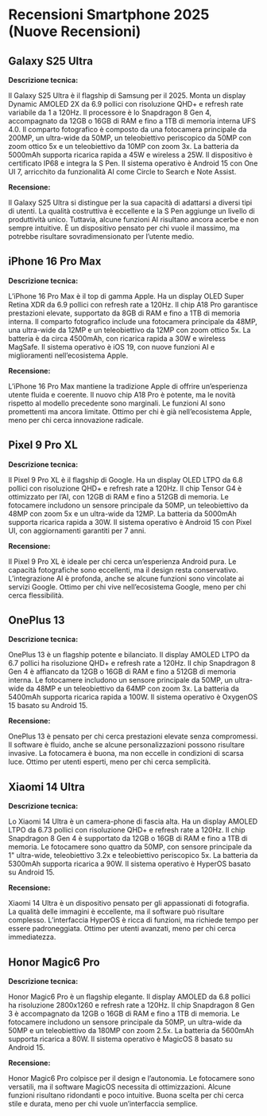 # Recensioni Smartphone 2025 (Nuove Recensioni)

## Galaxy S25 Ultra

**Descrizione tecnica:**

Il Galaxy S25 Ultra è il flagship di Samsung per il 2025. Monta un display Dynamic AMOLED 2X da 6.9 pollici con risoluzione QHD+ e refresh rate variabile da 1 a 120Hz. Il processore è lo Snapdragon 8 Gen 4, accompagnato da 12GB o 16GB di RAM e fino a 1TB di memoria interna UFS 4.0. Il comparto fotografico è composto da una fotocamera principale da 200MP, un ultra-wide da 50MP, un teleobiettivo periscopico da 50MP con zoom ottico 5x e un teleobiettivo da 10MP con zoom 3x. La batteria da 5000mAh supporta ricarica rapida a 45W e wireless a 25W. Il dispositivo è certificato IP68 e integra la S Pen. Il sistema operativo è Android 15 con One UI 7, arricchito da funzionalità AI come Circle to Search e Note Assist.

**Recensione:**

Il Galaxy S25 Ultra si distingue per la sua capacità di adattarsi a diversi tipi di utenti. La qualità costruttiva è eccellente e la S Pen aggiunge un livello di produttività unico. Tuttavia, alcune funzioni AI risultano ancora acerbe e non sempre intuitive. È un dispositivo pensato per chi vuole il massimo, ma potrebbe risultare sovradimensionato per l’utente medio.

## iPhone 16 Pro Max

**Descrizione tecnica:**

L’iPhone 16 Pro Max è il top di gamma Apple. Ha un display OLED Super Retina XDR da 6.9 pollici con refresh rate a 120Hz. Il chip A18 Pro garantisce prestazioni elevate, supportato da 8GB di RAM e fino a 1TB di memoria interna. Il comparto fotografico include una fotocamera principale da 48MP, una ultra-wide da 12MP e un teleobiettivo da 12MP con zoom ottico 5x. La batteria è da circa 4500mAh, con ricarica rapida a 30W e wireless MagSafe. Il sistema operativo è iOS 19, con nuove funzioni AI e miglioramenti nell’ecosistema Apple.

**Recensione:**

L’iPhone 16 Pro Max mantiene la tradizione Apple di offrire un’esperienza utente fluida e coerente. Il nuovo chip A18 Pro è potente, ma le novità rispetto al modello precedente sono marginali. Le funzioni AI sono promettenti ma ancora limitate. Ottimo per chi è già nell’ecosistema Apple, meno per chi cerca innovazione radicale.

## Pixel 9 Pro XL

**Descrizione tecnica:**

Il Pixel 9 Pro XL è il flagship di Google. Ha un display OLED LTPO da 6.8 pollici con risoluzione QHD+ e refresh rate a 120Hz. Il chip Tensor G4 è ottimizzato per l’AI, con 12GB di RAM e fino a 512GB di memoria. Le fotocamere includono un sensore principale da 50MP, un teleobiettivo da 48MP con zoom 5x e un ultra-wide da 12MP. La batteria da 5000mAh supporta ricarica rapida a 30W. Il sistema operativo è Android 15 con Pixel UI, con aggiornamenti garantiti per 7 anni.

**Recensione:**

Il Pixel 9 Pro XL è ideale per chi cerca un’esperienza Android pura. Le capacità fotografiche sono eccellenti, ma il design resta conservativo. L’integrazione AI è profonda, anche se alcune funzioni sono vincolate ai servizi Google. Ottimo per chi vive nell’ecosistema Google, meno per chi cerca flessibilità.

## OnePlus 13

**Descrizione tecnica:**

OnePlus 13 è un flagship potente e bilanciato. Il display AMOLED LTPO da 6.7 pollici ha risoluzione QHD+ e refresh rate a 120Hz. Il chip Snapdragon 8 Gen 4 è affiancato da 12GB o 16GB di RAM e fino a 512GB di memoria interna. Le fotocamere includono un sensore principale da 50MP, un ultra-wide da 48MP e un teleobiettivo da 64MP con zoom 3x. La batteria da 5400mAh supporta ricarica rapida a 100W. Il sistema operativo è OxygenOS 15 basato su Android 15.

**Recensione:**

OnePlus 13 è pensato per chi cerca prestazioni elevate senza compromessi. Il software è fluido, anche se alcune personalizzazioni possono risultare invasive. La fotocamera è buona, ma non eccelle in condizioni di scarsa luce. Ottimo per utenti esperti, meno per chi cerca semplicità.

## Xiaomi 14 Ultra

**Descrizione tecnica:**

Lo Xiaomi 14 Ultra è un camera-phone di fascia alta. Ha un display AMOLED LTPO da 6.73 pollici con risoluzione QHD+ e refresh rate a 120Hz. Il chip Snapdragon 8 Gen 4 è supportato da 12GB o 16GB di RAM e fino a 1TB di memoria. Le fotocamere sono quattro da 50MP, con sensore principale da 1" ultra-wide, teleobiettivo 3.2x e teleobiettivo periscopico 5x. La batteria da 5300mAh supporta ricarica a 90W. Il sistema operativo è HyperOS basato su Android 15.

**Recensione:**

Xiaomi 14 Ultra è un dispositivo pensato per gli appassionati di fotografia. La qualità delle immagini è eccellente, ma il software può risultare complesso. L’interfaccia HyperOS è ricca di funzioni, ma richiede tempo per essere padroneggiata. Ottimo per utenti avanzati, meno per chi cerca immediatezza.

## Honor Magic6 Pro

**Descrizione tecnica:**

Honor Magic6 Pro è un flagship elegante. Il display AMOLED da 6.8 pollici ha risoluzione 2800x1260 e refresh rate a 120Hz. Il chip Snapdragon 8 Gen 3 è accompagnato da 12GB o 16GB di RAM e fino a 1TB di memoria. Le fotocamere includono un sensore principale da 50MP, un ultra-wide da 50MP e un teleobiettivo da 180MP con zoom 2.5x. La batteria da 5600mAh supporta ricarica a 80W. Il sistema operativo è MagicOS 8 basato su Android 15.

**Recensione:**

Honor Magic6 Pro colpisce per il design e l’autonomia. Le fotocamere sono versatili, ma il software MagicOS necessita di ottimizzazioni. Alcune funzioni risultano ridondanti e poco intuitive. Buona scelta per chi cerca stile e durata, meno per chi vuole un’interfaccia semplice.

